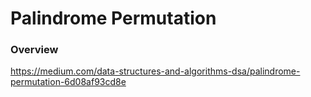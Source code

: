 # Palindrome Permutation

### Overview

https://medium.com/data-structures-and-algorithms-dsa/palindrome-permutation-6d08af93cd8e
